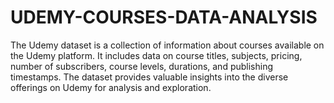 # UDEMY-COURSES-DATA-ANALYSIS

The Udemy dataset is a collection of information about courses available on the Udemy platform. It includes data on course titles, subjects, pricing, number of subscribers, course levels, durations, and publishing timestamps. The dataset provides valuable insights into the diverse offerings on Udemy for analysis and exploration.




